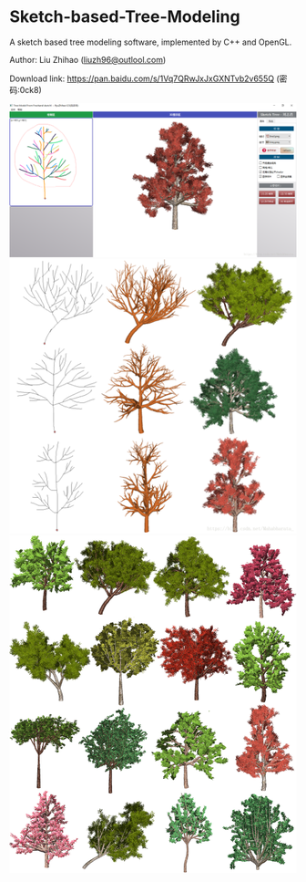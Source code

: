 # Sketch-based-Tree-Modeling
A sketch based tree modeling software, implemented by C++ and OpenGL.

Author: Liu Zhihao (liuzh96@outlool.com)

Download link: https://pan.baidu.com/s/1Vq7QRwJxJxGXNTvb2v655Q (密码:0ck8)

![](https://github.com/RyuZhihao123/Sketch-based-Tree-Modeling/blob/master/picA.png)
![](https://github.com/RyuZhihao123/Sketch-based-Tree-Modeling/blob/master/picB.png)
![](https://github.com/RyuZhihao123/Sketch-based-Tree-Modeling/blob/master/picC.png)
